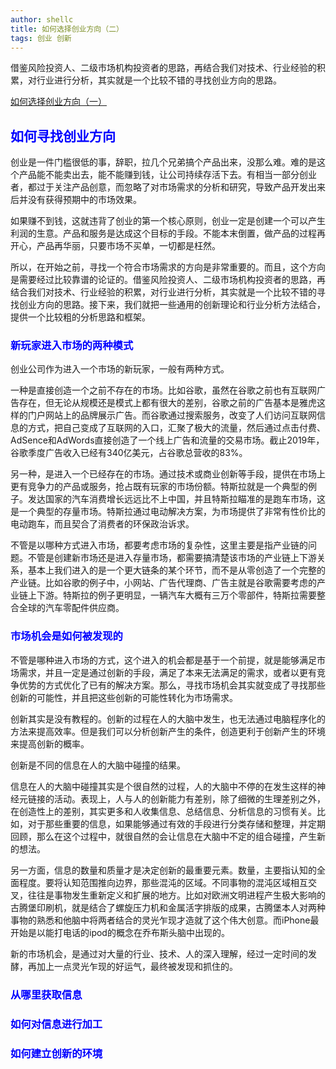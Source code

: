 ```yaml
---
author: shellc
title: 如何选择创业方向（二）
tags: 创业 创新
---
```


借鉴风险投资人、二级市场机构投资者的思路，再结合我们对技术、行业经验的积累，对行业进行分析，其实就是一个比较不错的寻找创业方向的思路。

<!--more-->

[如何选择创业方向（一）](/2020/02/04/如何选择创业方向-一.html)

## <span style="color:blue">如何寻找创业方向</span>

创业是一件门槛很低的事，辞职，拉几个兄弟搞个产品出来，没那么难。难的是这个产品能不能卖出去，能不能赚到钱，让公司持续存活下去。有相当一部分创业者，都过于关注产品创意，而忽略了对市场需求的分析和研究，导致产品开发出来后并没有获得预期中的市场效果。

如果赚不到钱，这就违背了创业的第一个核心原则，创业一定是创建一个可以产生利润的生意。产品和服务是达成这个目标的手段。不能本末倒置，做产品的过程再开心，产品再华丽，只要市场不买单，一切都是枉然。

所以，在开始之前，寻找一个符合市场需求的方向是非常重要的。而且，这个方向是需要经过比较靠谱的论证的。借鉴风险投资人、二级市场机构投资者的思路，再结合我们对技术、行业经验的积累，对行业进行分析，其实就是一个比较不错的寻找创业方向的思路。接下来，我们就把一些通用的创新理论和行业分析方法结合，提供一个比较粗的分析思路和框架。

### <span style="color:blue">新玩家进入市场的两种模式</span>

创业公司作为进入一个市场的新玩家，一般有两种方式。

一种是直接创造一个之前不存在的市场。比如谷歌，虽然在谷歌之前也有互联网广告存在，但无论从规模还是模式上都有很大的差别，谷歌之前的广告基本是雅虎这样的门户网站上的品牌展示广告。而谷歌通过搜索服务，改变了人们访问互联网信息的方式，把自己变成了互联网的入口，汇聚了极大的流量，然后通过点击付费、AdSence和AdWords直接创造了一个线上广告和流量的交易市场。截止2019年，谷歌季度广告收入已经有340亿美元，占谷歌总营收的83%。

另一种，是进入一个已经存在的市场。通过技术或商业创新等手段，提供在市场上更有竞争力的产品或服务，抢占既有玩家的市场份额。特斯拉就是一个典型的例子。发达国家的汽车消费增长远远比不上中国，并且特斯拉瞄准的是跑车市场，这是一个典型的存量市场。特斯拉通过电动解决方案，为市场提供了非常有性价比的电动跑车，而且契合了消费者的环保政治诉求。

不管是以哪种方式进入市场，都要考虑市场的复杂性，这里主要是指产业链的问题。不管是创建新市场还是进入存量市场，都需要搞清楚该市场的产业链上下游关系，基本上我们进入的是一个更大链条的某个环节，而不是从零创造了一个完整的产业链。比如谷歌的例子中，小网站、广告代理商、广告主就是谷歌需要考虑的产业链上下游。特斯拉的例子更明显，一辆汽车大概有三万个零部件，特斯拉需要整合全球的汽车零配件供应商。

### <span style="color:blue">市场机会是如何被发现的</span>

不管是哪种进入市场的方式，这个进入的机会都是基于一个前提，就是能够满足市场需求，并且一定是通过创新的手段，满足了本来无法满足的需求，或者以更有竞争优势的方式优化了已有的解决方案。那么，寻找市场机会其实就变成了寻找那些创新的可能性，并且把这些创新的可能性转化为市场需求。

创新其实是没有教程的。创新的过程在人的大脑中发生，也无法通过电脑程序化的方法来提高效率。但是我们可以分析创新产生的条件，创造更利于创新产生的环境来提高创新的概率。

创新是不同的信息在人的大脑中碰撞的结果。

信息在人的大脑中碰撞其实是个很自然的过程，人的大脑中不停的在发生这样的神经元链接的活动。表现上，人与人的创新能力有差别，除了细微的生理差别之外，在创造性上的差别，其实更多和人收集信息、总结信息、分析信息的习惯有关。比如，对于那些重要的信息，如果能够通过有效的手段进行分类存储和整理，并定期回顾，那么在这个过程中，就很自然的会让信息在大脑中不定的组合碰撞，产生新的想法。

另一方面，信息的数量和质量才是决定创新的最重要元素。数量，主要指认知的全面程度。要将认知范围推向边界，那些混沌的区域。不同事物的混沌区域相互交叉，往往是事物发生重新定义和扩展的地方。比如对欧洲文明进程产生极大影响的古腾堡印刷机，就是结合了螺旋压力机和金属活字排版的成果，古腾堡本人对两种事物的熟悉和他脑中将两者结合的灵光乍现才造就了这个伟大创意。而iPhone最开始是以能打电话的ipod的概念在乔布斯头脑中出现的。

新的市场机会，是通过对大量的行业、技术、人的深入理解，经过一定时间的发酵，再加上一点灵光乍现的好运气，最终被发现和抓住的。

### <span style="color:blue">从哪里获取信息</span>

### <span style="color:blue">如何对信息进行加工</span>

### <span style="color:blue">如何建立创新的环境</span>